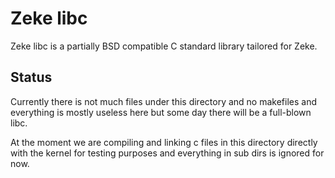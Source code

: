 Zeke libc
=========

Zeke libc is a partially BSD compatible C standard library tailored for Zeke.

Status
------

Currently there is not much files under this directory and no makefiles and
everything is mostly useless here but some day there will be a full-blown
libc.

At the moment we are compiling and linking c files in this directory directly
with the kernel for testing purposes and everything in sub dirs is ignored
for now.
